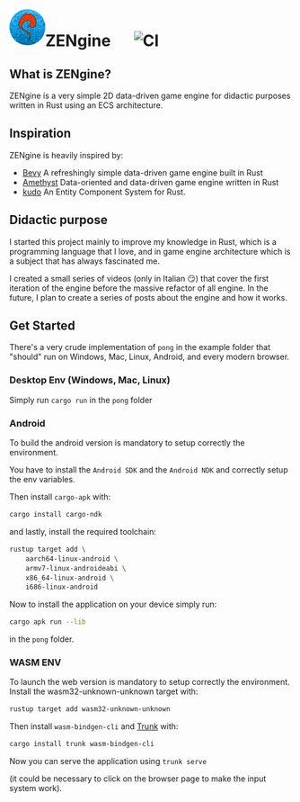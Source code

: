 <img align="left" width="64px" src="assets/branding/logo.svg" />

# ZENgine &emsp; ![CI](https://github.com/MalpenZibo/ZENgine/workflows/CI/badge.svg)

## What is ZENgine?

ZENgine is a very simple 2D data-driven game engine for didactic purposes written in Rust using an ECS architecture.

## Inspiration
ZENgine is heavily inspired by:
* [Bevy](https://github.com/bevyengine/bevy) A refreshingly simple data-driven game engine built in Rust 
* [Amethyst](https://github.com/amethyst/amethyst) Data-oriented and data-driven game engine written in Rust 
* [kudo](https://github.com/kettle11/kudo) An Entity Component System for Rust.

## Didactic purpose
I started this project mainly to improve my knowledge in Rust, which is a programming language that I love, and in game engine architecture which is a subject that has always fascinated me.

I created a small series of videos (only in Italian 😏) that cover the first iteration of the engine before the massive refactor of all engine.
In the future, I plan to create a series of posts about the engine and how it works.

## Get Started
There's a very crude implementation of `pong` in the example folder that "should" run on Windows, Mac, Linux, Android, and every modern browser.

### Desktop Env (Windows, Mac, Linux)
Simply run `cargo run` in the  `pong` folder

### Android

To build the android version is mandatory to setup correctly the environment.

You have to install the `Android SDK` and the `Android NDK` and correctly setup the env variables.

Then install `cargo-apk` with:
```bash
cargo install cargo-ndk
```

and lastly, install the required toolchain:
```bash
rustup target add \
    aarch64-linux-android \
    armv7-linux-androideabi \
    x86_64-linux-android \
    i686-linux-android
```

Now to install the application on your device simply run: 
```bash
cargo apk run --lib
``` 
in the `pong` folder.

### WASM ENV

To launch the web version is mandatory to setup correctly the environment.
Install the wasm32-unknown-unknown target with:
```bash
rustup target add wasm32-unknown-unknown
```

Then install `wasm-bindgen-cli` and [Trunk](https://trunkrs.dev/) with:
```bash
cargo install trunk wasm-bindgen-cli
```

Now you can serve the application using `trunk serve` 

(it could be necessary to click on the browser page to make the input system work).



